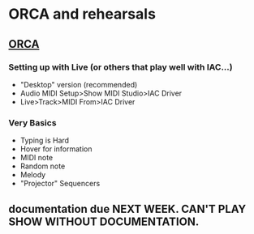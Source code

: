 # ORCA and rehearsals

## [ORCA](https://100r.co/site/orca.html#orbit)
### Setting up with Live (or others that play well with IAC...)
- "Desktop" version (recommended)
- Audio MIDI Setup>Show MIDI Studio>IAC Driver
- Live>Track>MIDI From>IAC Driver
### Very Basics
- Typing is Hard
- Hover for information
- MIDI note
- Random note
- Melody
- "Projector" Sequencers

## documentation due NEXT WEEK. CAN'T PLAY SHOW WITHOUT DOCUMENTATION.
